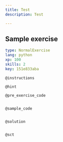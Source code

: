 ```yaml
---
title: Test
description: Test

---
```

## Sample exercise

```yaml
type: NormalExercise
lang: python
xp: 100
skills: 2
key: 151e833aba
```


`@instructions`

`@hint`

`@pre_exercise_code`
```{python}

```

`@sample_code`
```{python}

```

`@solution`
```{python}

```

`@sct`
```{python}

```
